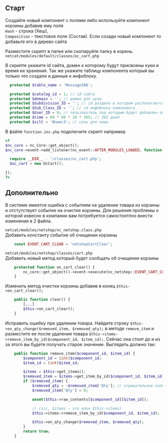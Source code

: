 ## Старт

Создайте новый компонент с полями либо используйте компонент корзины добавив ему поля  
`Hash` - строка (Хеш),  
`Composition` - текстовое поле (Состав).
Если созади новый компонент то добавьте его в дерево сайта

Разместите скрипт в папке или скопируйте папку в корень.
`netcat/modules/default/classes/oc_cart.php`

В скрипте укажите id сайта, домен к которому будут присвоены куки и время их хранения. Так же укажите таблицу компонента который вы только что создали и данные к инфоблоку.
```php
  protected $table_name = 'Message388';

  protected $catalog_id = 1; // id сайта
  protected $domain = ''; // домен для куки
  protected $Subdivision_ID = ''; // id раздела в котором распологается инфоблок компонента
  protected $Sub_Class_ID = ''; // id инфоблока компонента
  protected $User_ID = 0; // пользователь под которым будет добавлен объект
  protected $time = 60 * 60 * 24 * 365; // 365 дней
  protected $silt = 'Bnwec3'; // соль для хеша
```

В файле `function.inc.php` подключите скрипт например

```php
<?
$nc_core = nc_Core::get_object();
$nc_core->event->add_listener(nc_event::AFTER_MODULES_LOADED, function () {

  require __DIR__ . '/classes/oc_cart.php';
  $oc_cart = new OcCart();

});
?>
```

## Дополнительно

В системе имеется ошибка с событием на удаление товара из корзины и отстутствует событие на очистке корзины. Для решения проблемы о которой извесно в компании вам потребуется самостоятлно внести изменения в 2 файла.

`netcat/modules/netshop/nc_netshop.class.php`  
Добавить константу событие об очищении корзины

```php
    const EVENT_CART_CLEAR = 'netshopCartClear';
```

`netcat/modules/netshop/classes/cart.php`  
Добавить  новый метод который будет сообщать об очищении корзины
```php
    protected function on_cart_clear() {
        nc_core::get_object()->event->execute(nc_netshop::EVENT_CART_CLEAR);
    }
```
Изменить метод очистки корзины добавив в конец `$this->on_cart_clear();`
```php
    public function clear() {
        [...]
        $this->on_cart_clear();
    }
```

Исправить ошибку при удалении товара. Найдите строку `$this->on_qty_change($removed_item, $removed_qty);` в методе `remove_item` и разместите ее после удаления товара `$this->items->remove_item_by_id($component_id, $item_id);`. Сейчас она стоит до и из за этого вы будете получать старое значение. Выглядеть должно так:
```php
    public function remove_item($component_id, $item_id) {
        $component_id = (int)$component_id;
        $item_id = (int)$item_id;

        $items = $this->get_items();
        $removed_item = $items->get_item_by_id($component_id, $item_id);
        if ($removed_item) {
            $removed_qty = -$removed_item['Qty']; // отрицательное количество
            $removed_item['Qty'] = 0;

            unset($this->raw_contents[$component_id][$item_id]);

            // (sic, $items — это клон $this->items)
            $this->items->remove_item_by_id($component_id, $item_id);

            $this->on_qty_change($removed_item, $removed_qty);
        }
        return true;
    }
```
